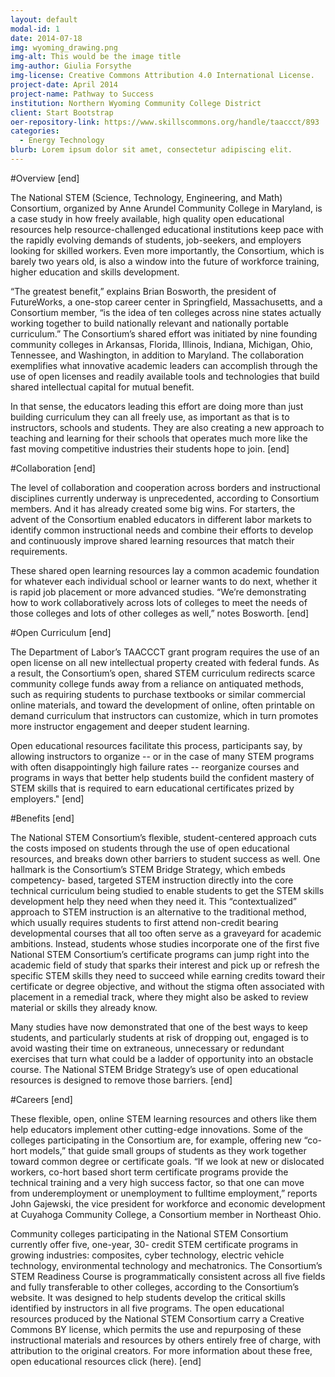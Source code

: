 ```yaml
---
layout: default
modal-id: 1
date: 2014-07-18
img: wyoming_drawing.png
img-alt: This would be the image title
img-author: Giulia Forsythe
img-license: Creative Commons Attribution 4.0 International License.
project-date: April 2014
project-name: Pathway to Success
institution: Northern Wyoming Community College District
client: Start Bootstrap
oer-repository-link: https://www.skillscommons.org/handle/taaccct/893
categories:
  - Energy Technology
blurb: Lorem ipsum dolor sit amet, consectetur adipiscing elit.
---
```


#Overview
[end]

The National STEM (Science, Technology, Engineering, and Math) Consortium, organized by Anne  Arundel Community College in Maryland, is a case study in how freely available, high quality open educational resources help resource-challenged educational institutions keep pace with the rapidly   evolving demands of students, job-seekers, and employers looking for skilled workers. Even more   importantly, the Consortium, which is barely two years old, is also a window into the future of workforce   training, higher education and skills development.

“The greatest benefit,” explains Brian Bosworth, the   president of FutureWorks, a one-stop career center in Springfield, Massachusetts, and a Consortium   member, “is the idea of ten colleges across nine states actually working together to build nationally   relevant and nationally portable curriculum.”   The Consortium’s shared effort was initiated by nine founding community colleges in Arkansas, Florida,   Illinois, Indiana, Michigan, Ohio, Tennessee, and Washington, in addition to Maryland. The collaboration   exemplifies what innovative academic leaders can accomplish through the use of open licenses and   readily available tools and technologies that build shared intellectual capital for mutual benefit.

In that   sense, the educators leading this effort are doing more than just building curriculum they can all freely   use, as important as that is to instructors, schools and students. They are also creating a new approach   to teaching and learning for their schools that operates much more like the fast moving competitive   industries their students hope to join.
[end]

#Collaboration
[end]

The level of collaboration and cooperation across borders and instructional disciplines currently   underway is unprecedented, according to Consortium members. And it has already created some big   wins. For starters, the advent of the Consortium enabled educators in different labor markets to identify   common instructional needs and combine their efforts to develop and continuously improve shared   learning resources that match their requirements.

These shared open learning resources lay a common   academic foundation for whatever each individual school or learner wants to do next, whether it is rapid   job placement or more advanced studies. “We’re demonstrating how to work collaboratively across lots   of colleges to meet the needs of those colleges and lots of other colleges as well,” notes Bosworth.
[end]

#Open Curriculum
[end]

The Department of Labor’s TAACCCT grant program requires the use of an open license on all new   intellectual property created with federal funds. As a result, the Consortium’s open, shared STEM   curriculum redirects scarce community college funds away from a reliance on antiquated methods, such   as requiring students to purchase textbooks or similar commercial online materials, and toward the   development of online, often printable on demand curriculum that instructors can customize, which in   turn promotes more instructor engagement and deeper student learning.

Open educational resources   facilitate this process, participants say, by allowing instructors to organize --  or in the case of many   STEM programs with often disappointingly high failure rates -- reorganize courses and programs in ways   that better help students build the confident mastery of STEM skills that is required to earn educational   certificates prized by employers."
[end]

#Benefits
[end]

The National STEM Consortium’s flexible, student-centered approach cuts the costs imposed on   students through the use of open educational resources, and breaks down other barriers to student   success as well. One hallmark is the Consortium’s STEM Bridge Strategy, which embeds competency-  based, targeted STEM instruction directly into the core technical curriculum being studied to enable   students to get the STEM skills development help they need when they need it. This “contextualized”   approach to STEM instruction is an alternative to the traditional method, which usually requires   students to first attend non-credit bearing developmental courses that all too often serve as a graveyard   for academic ambitions. Instead, students whose studies incorporate one of the first five National STEM   Consortium’s certificate programs can jump right into the academic field of study that sparks their   interest and pick up or refresh the specific STEM skills they need to succeed while earning credits   toward their certificate or degree objective, and without the stigma often associated with placement in   a remedial track, where they might also be asked to review material or skills they already know.

Many   studies have now demonstrated that one of the best ways to keep students, and particularly students at   risk of dropping out, engaged is to avoid wasting their time on extraneous, unnecessary or redundant   exercises that turn what could be a ladder of opportunity into an obstacle course. The National STEM   Bridge Strategy’s use of open educational resources is designed to remove those barriers.
[end]

#Careers
[end]

These flexible, open, online STEM learning resources and others like them help educators implement   other cutting-edge innovations. Some of the colleges participating in the Consortium are, for example,   offering new “co-hort models,” that guide small groups of students as they work together toward   common degree or certificate goals. “If we look at new or dislocated workers, co-hort based short term   certificate programs provide the technical training and a very high success factor, so that one can move   from underemployment or unemployment to fulltime employment,” reports John Gajewski, the vice   president for workforce and economic development at Cuyahoga Community College, a Consortium   member in Northeast Ohio.

Community colleges participating in the National STEM Consortium currently offer five, one-year, 30-  credit STEM certificate programs in growing industries: composites, cyber technology, electric vehicle   technology, environmental technology and mechatronics. The Consortium’s STEM Readiness Course is   programmatically consistent across all five fields and fully transferable to other colleges, according to   the Consortium’s website. It was designed to help students develop the critical skills identified by   instructors in all five programs.  The open educational resources produced by the National STEM   Consortium carry a Creative Commons BY license, which permits the use and repurposing of these   instructional materials and resources by others entirely free of charge, with attribution to the original   creators. For more information about these free, open educational resources click (here).
[end]
